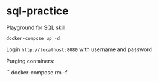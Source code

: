 # sql-practice

Playground for SQL skill:

```
docker-compose up -d
```

Login `http://localhost:8080` with username and password


Purging containers:

``
docker-compose rm -f
```
